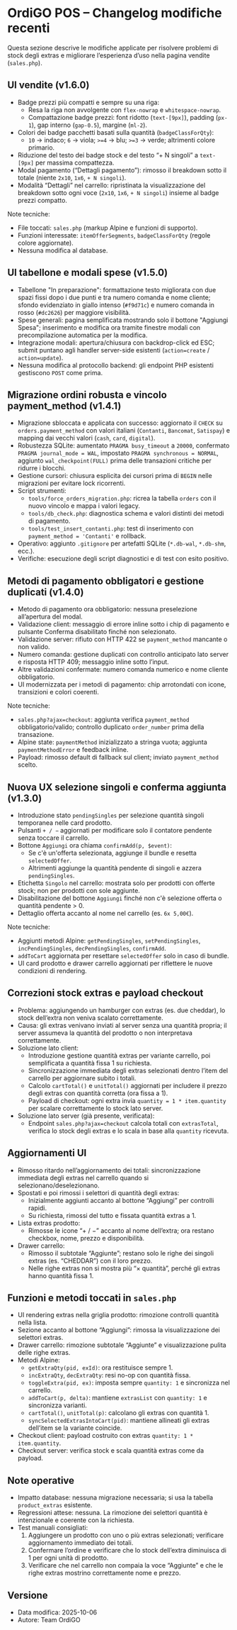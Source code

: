 # OrdiGO POS – Changelog modifiche recenti

Questa sezione descrive le modifiche applicate per risolvere problemi di stock degli extras e migliorare l’esperienza d’uso nella pagina vendite (`sales.php`).

## UI vendite (v1.6.0)
- Badge prezzi più compatti e sempre su una riga:
  - Resa la riga non avvolgente con `flex-nowrap` e `whitespace-nowrap`.
  - Compattazione badge prezzi: font ridotto (`text-[9px]`), padding (`px-1`), gap interno (`gap-0.5`), margine (`ml-2`).
- Colori dei badge pacchetti basati sulla quantità (`badgeClassForQty`):
  - `10` → indaco; `6` → viola; `>=4` → blu; `>=3` → verde; altrimenti colore primario.
- Riduzione del testo dei badge stock e del testo “+ N singoli” a `text-[9px]` per massima compattezza.
- Modal pagamento (“Dettagli pagamento”): rimosso il breakdown sotto il totale (niente `2x10`, `1x6`, `+ N singoli`).
- Modalità “Dettagli” nel carrello: ripristinata la visualizzazione del breakdown sotto ogni voce (`2x10`, `1x6`, `+ N singoli`) insieme al badge prezzi compatto.

Note tecniche:
- File toccati: `sales.php` (markup Alpine e funzioni di supporto).
- Funzioni interessate: `itemOfferSegments`, `badgeClassForQty` (regole colore aggiornate).
- Nessuna modifica al database.

## UI tabellone e modali spese (v1.5.0)
- Tabellone "In preparazione": formattazione testo migliorata con due spazi fissi dopo i due punti e tra numero comanda e nome cliente; sfondo evidenziato in giallo intenso (`#f9d71c`) e numero comanda in rosso (`#dc2626`) per maggiore visibilità.
- Spese generali: pagina semplificata mostrando solo il bottone "Aggiungi Spesa"; inserimento e modifica ora tramite finestre modali con precompilazione automatica per la modifica.
- Integrazione modali: apertura/chiusura con backdrop-click ed ESC; submit puntano agli handler server-side esistenti (`action=create` / `action=update`).
- Nessuna modifica al protocollo backend: gli endpoint PHP esistenti gestiscono `POST` come prima.

## Migrazione ordini robusta e vincolo payment_method (v1.4.1)
- Migrazione sbloccata e applicata con successo: aggiornato il `CHECK` su `orders.payment_method` con valori italiani (`Contanti`, `Bancomat`, `Satispay`) e mapping dai vecchi valori (`cash`, `card`, `digital`).
- Robustezza SQLite: aumentato `PRAGMA busy_timeout` a `20000`, confermato `PRAGMA journal_mode = WAL`, impostato `PRAGMA synchronous = NORMAL`, aggiunto `wal_checkpoint(FULL)` prima delle transazioni critiche per ridurre i blocchi.
- Gestione cursori: chiusura esplicita dei cursori prima di `BEGIN` nelle migrazioni per evitare lock ricorrenti.
- Script strumenti:
  - `tools/force_orders_migration.php`: ricrea la tabella `orders` con il nuovo vincolo e mappa i valori legacy.
  - `tools/db_check.php`: diagnostica schema e valori distinti dei metodi di pagamento.
  - `tools/test_insert_contanti.php`: test di inserimento con `payment_method = 'Contanti'` e rollback.
- Operativo: aggiunto `.gitignore` per artefatti SQLite (`*.db-wal`, `*.db-shm`, ecc.).
- Verifiche: esecuzione degli script diagnostici e di test con esito positivo.

## Metodi di pagamento obbligatori e gestione duplicati (v1.4.0)
- Metodo di pagamento ora obbligatorio: nessuna preselezione all’apertura del modal.
- Validazione client: messaggio di errore inline sotto i chip di pagamento e pulsante Conferma disabilitato finché non selezionato.
- Validazione server: rifiuto con HTTP 422 se `payment_method` mancante o non valido.
- Numero comanda: gestione duplicati con controllo anticipato lato server e risposta HTTP 409; messaggio inline sotto l’input.
- Altre validazioni confermate: numero comanda numerico e nome cliente obbligatorio.
- UI modernizzata per i metodi di pagamento: chip arrotondati con icone, transizioni e colori coerenti.

Note tecniche:
- `sales.php?ajax=checkout`: aggiunta verifica `payment_method` obbligatorio/valido; controllo duplicato `order_number` prima della transazione.
- Alpine state: `paymentMethod` inizializzato a stringa vuota; aggiunta `paymentMethodError` e feedback inline.
- Payload: rimosso default di fallback sul client; inviato `payment_method` scelto.

## Nuova UX selezione singoli e conferma aggiunta (v1.3.0)
- Introduzione stato `pendingSingles` per selezione quantità singoli temporanea nelle card prodotto.
- Pulsanti `+ / −` aggiornati per modificare solo il contatore pendente senza toccare il carrello.
- Bottone `Aggiungi` ora chiama `confirmAdd(p, $event)`:
  - Se c'è un'offerta selezionata, aggiunge il bundle e resetta `selectedOffer`.
  - Altrimenti aggiunge la quantità pendente di singoli e azzera `pendingSingles`.
- Etichetta `Singolo` nel carrello: mostrata solo per prodotti con offerte stock; non per prodotti con sole aggiunte.
- Disabilitazione del bottone `Aggiungi` finché non c'è selezione offerta o quantità pendente > 0.
- Dettaglio offerta accanto al nome nel carrello (es. `6x 5,00€`).

Note tecniche:
- Aggiunti metodi Alpine: `getPendingSingles`, `setPendingSingles`, `incPendingSingles`, `decPendingSingles`, `confirmAdd`.
- `addToCart` aggiornata per resettare `selectedOffer` solo in caso di bundle.
- UI card prodotto e drawer carrello aggiornati per riflettere le nuove condizioni di rendering.

## Correzioni stock extras e payload checkout
- Problema: aggiungendo un hamburger con extras (es. due cheddar), lo stock dell’extra non veniva scalato correttamente.
- Causa: gli extras venivano inviati al server senza una quantità propria; il server assumeva la quantità del prodotto o non interpretava correttamente.
- Soluzione lato client:
  - Introduzione gestione quantità extras per variante carrello, poi semplificata a quantità fissa 1 su richiesta.
  - Sincronizzazione immediata degli extras selezionati dentro l’item del carrello per aggiornare subito i totali.
  - Calcolo `cartTotal()` e `unitTotal()` aggiornati per includere il prezzo degli extras con quantità corretta (ora fissa a 1).
  - Payload di checkout: ogni extra invia `quantity = 1 * item.quantity` per scalare correttamente lo stock lato server.
- Soluzione lato server (già presente, verificata):
  - Endpoint `sales.php?ajax=checkout` calcola totali con `extrasTotal`, verifica lo stock degli extras e lo scala in base alla `quantity` ricevuta.

## Aggiornamenti UI
- Rimosso ritardo nell’aggiornamento dei totali: sincronizzazione immediata degli extras nel carrello quando si selezionano/deselezionano.
- Spostati e poi rimossi i selettori di quantità degli extras:
  - Inizialmente aggiunti accanto al bottone “Aggiungi” per controlli rapidi.
  - Su richiesta, rimossi del tutto e fissata quantità extras a 1.
- Lista extras prodotto:
  - Rimosse le icone “+ / −” accanto al nome dell’extra; ora restano checkbox, nome, prezzo e disponibilità.
- Drawer carrello:
  - Rimosso il subtotale “Aggiunte”; restano solo le righe dei singoli extras (es. “CHEDDAR”) con il loro prezzo.
  - Nelle righe extras non si mostra più “× quantità”, perché gli extras hanno quantità fissa 1.

## Funzioni e metodi toccati in `sales.php`
- UI rendering extras nella griglia prodotto: rimozione controlli quantità nella lista.
- Sezione accanto al bottone “Aggiungi”: rimossa la visualizzazione dei selettori extras.
- Drawer carrello: rimozione subtotale “Aggiunte” e visualizzazione pulita delle righe extras.
- Metodi Alpine:
  - `getExtraQty(pid, exId)`: ora restituisce sempre 1.
  - `incExtraQty`, `decExtraQty`: resi no-op con quantità fissa.
  - `toggleExtra(pid, ex)`: imposta sempre `quantity: 1` e sincronizza nel carrello.
  - `addToCart(p, delta)`: mantiene `extrasList` con `quantity: 1` e sincronizza varianti.
  - `cartTotal()`, `unitTotal(p)`: calcolano gli extras con quantità 1.
  - `syncSelectedExtrasIntoCart(pid)`: mantiene allineati gli extras dell’item se la variante coincide.
- Checkout client: payload costruito con extras `quantity: 1 * item.quantity`.
- Checkout server: verifica stock e scala quantità extras come da payload.

## Note operative
- Impatto database: nessuna migrazione necessaria; si usa la tabella `product_extras` esistente.
- Regressioni attese: nessuna. La rimozione dei selettori quantità è intenzionale e coerente con la richiesta.
- Test manuali consigliati:
  1. Aggiungere un prodotto con uno o più extras selezionati; verificare aggiornamento immediato dei totali.
  2. Confermare l’ordine e verificare che lo stock dell’extra diminuisca di 1 per ogni unità di prodotto.
  3. Verificare che nel carrello non compaia la voce “Aggiunte” e che le righe extras mostrino correttamente nome e prezzo.

## Versione
- Data modifica: 2025-10-06
- Autore: Team OrdiGO